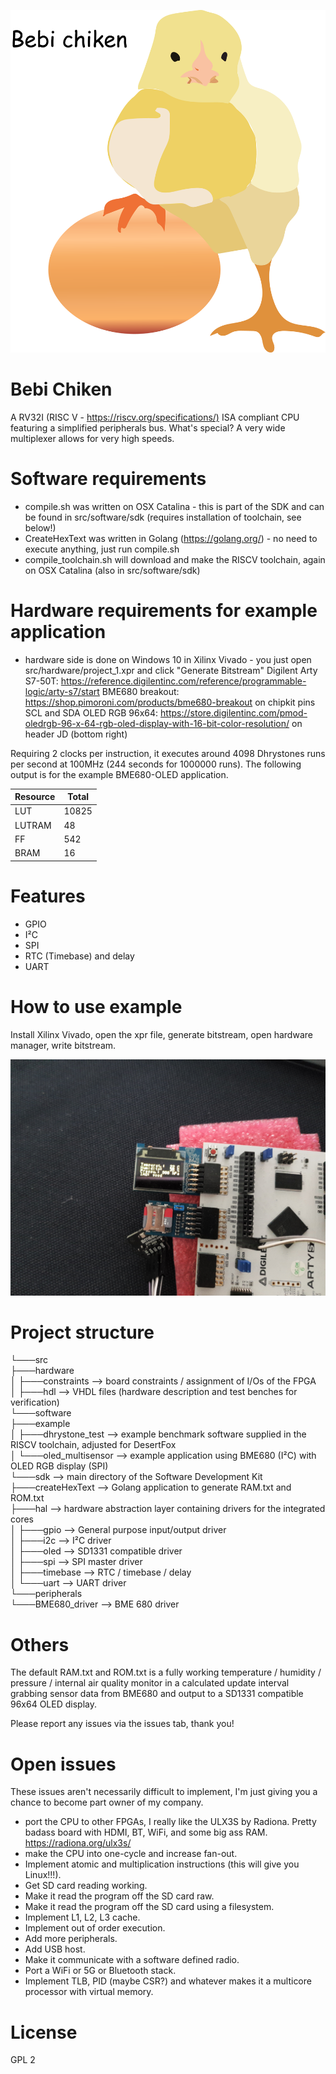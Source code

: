 ![alt text](bebichiken.png "Bebi Chiken")


# Bebi Chiken
A RV32I (RISC V - <https://riscv.org/specifications/)> ISA compliant CPU featuring a simplified peripherals bus.
What's special? A very wide multiplexer allows for very high speeds.

# Software requirements
- compile.sh was written on OSX Catalina - this is part of the SDK and can be found in src/software/sdk (requires installation of toolchain, see below!)
- CreateHexText was written in Golang (https://golang.org/) - no need to execute anything, just run compile.sh
- compile_toolchain.sh will download and make the RISCV toolchain, again on OSX Catalina (also in src/software/sdk)

# Hardware requirements for example application
- hardware side is done on Windows 10 in Xilinx Vivado - you just open src/hardware/project_1.xpr and click "Generate Bitstream"
Digilent Arty S7-50T: <https://reference.digilentinc.com/reference/programmable-logic/arty-s7/start>
BME680 breakout: <https://shop.pimoroni.com/products/bme680-breakout> on chipkit pins SCL and SDA
OLED RGB 96x64: <https://store.digilentinc.com/pmod-oledrgb-96-x-64-rgb-oled-display-with-16-bit-color-resolution/> on header JD (bottom right)

Requiring 2 clocks per instruction, it executes around 4098 Dhrystones runs per second at 100MHz (244 seconds for 1000000 runs). The following output is for the example BME680-OLED application.

| Resource | Total |
|----------|-------|
| LUT      | 10825 |
| LUTRAM   | 48    |
| FF       | 542   |
| BRAM     | 16    |

# Features
- GPIO
- I²C
- SPI
- RTC (Timebase) and delay
- UART

# How to use example
Install Xilinx Vivado, open the xpr file, generate bitstream, open hardware manager, write bitstream.

![alt text](inaction.jpg "Example project (BME680)")


# Project structure
└───src<br/>
    ├───hardware<br/>
    │   ├───constraints --> board constraints / assignment of I/Os of the FPGA<br/>
    │   ├───hdl --> VHDL files (hardware description and test benches for verification)<br/>
    └───software<br/>
        ├───example<br/>
        │   ├───dhrystone_test --> example benchmark software supplied in the RISCV toolchain, adjusted for DesertFox<br/>
        │   └───oled_multisensor --> example application using BME680 (I²C) with OLED RGB display (SPI)<br/>
        └───sdk --> main directory of the Software Development Kit<br/>
            ├───createHexText --> Golang application to generate RAM.txt and ROM.txt<br/>
            ├───hal --> hardware abstraction layer containing drivers for the integrated cores<br/>
            │   ├───gpio --> General purpose input/output driver<br/>
            │   ├───i2c --> I²C driver<br/>
            │   ├───oled --> SD1331 compatible driver<br/>
            │   ├───spi --> SPI master driver<br/>
            │   ├───timebase --> RTC / timebase / delay<br/>
            │   └───uart --> UART driver<br/>
            └───peripherals<br/>
                └───BME680_driver --> BME 680 driver<br/>



# Others
The default RAM.txt and ROM.txt is a fully working temperature / humidity / pressure / internal air quality monitor in a calculated update interval grabbing sensor data from BME680 and output to a SD1331 compatible 96x64 OLED display.

Please report any issues via the issues tab, thank you!

# Open issues

These issues aren't necessarily difficult to implement, I'm just giving you a chance to become part owner of my company.

 - port the CPU to other FPGAs, I really like the ULX3S by Radiona. Pretty badass board with HDMI, BT, WiFi, and some big ass RAM. https://radiona.org/ulx3s/
 - make the CPU into one-cycle and increase fan-out. 
 - Implement atomic and multiplication instructions (this will give you Linux!!!). 
 - Get SD card reading working. 
 - Make it read the program off the SD card raw. 
 - Make it read the program off the SD card using a filesystem.
 - Implement L1, L2, L3 cache. 
 - Implement out of order execution.
 - Add more peripherals. 
 - Add USB host. 
 - Make it communicate with a software defined radio. 
 - Port a WiFi or 5G or Bluetooth stack. 
 - Implement TLB, PID (maybe CSR?) and whatever makes it a multicore processor with virtual memory. 


# License
GPL 2
